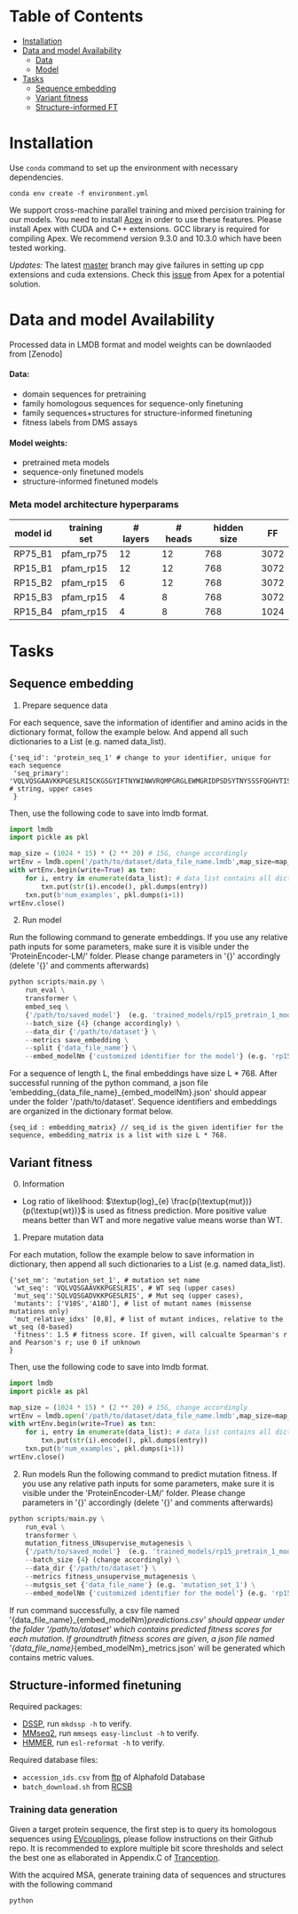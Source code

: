 # Table of **Contents**
- [Installation](#installation)
- [Data and model Availability](#data-and-model-availability)
    - [Data](#data)
    - [Model](#model-weights)
- [Tasks](#tasks)
    - [Sequence embedding](#sequence-embedding)
    - [Variant fitness](#variant-fitness)
    - [Structure-informed FT](#structure-informed-finetuning)

# Installation
Use `conda` command to set up the environment with necessary dependencies.

```shell
conda env create -f environment.yml
```
We support cross-machine parallel training and mixed percision training for our models. You need to install [Apex](https://github.com/NVIDIA/apex/tree/master?tab=readme-ov-file#from-source) in order to use these features. Please install Apex with CUDA and C++ extensions. GCC library is required for compiling Apex. We recommend version 9.3.0 and 10.3.0 which have been tested working.

*Updates:* The latest [master](https://github.com/NVIDIA/apex/tree/master?tab=readme-ov-file) branch may give failures in setting up cpp extensions and cuda extensions. Check this [issue](https://github.com/NVIDIA/apex/issues/1737#issuecomment-1762662648) from Apex for a potential solution.

# Data and model Availability
Processed data in LMDB format and model weights can be downlaoded from [Zenodo]
#### Data:
* domain sequences for pretraining
* family homologous sequences for sequence-only finetuning
* family sequences+structures for structure-informed finetuning
* fitness labels from DMS assays
#### Model weights:
* pretrained meta models
* sequence-only finetuned models
* structure-informed finetuned models

### Meta model architecture hyperparams
|model id|training set|# layers|# heads|hidden size| FF  |
|--------- | --------- | -------| ----  | -------   |--- |
|RP75_B1   | pfam_rp75 | 12  | 12    | 768       |3072|
|RP15_B1   | pfam_rp15 | 12  | 12    | 768       |3072|
|RP15_B2   | pfam_rp15 | 6   | 12    | 768       |3072|
|RP15_B3   | pfam_rp15 | 4   | 8     | 768       |3072|
|RP15_B4   | pfam_rp15 | 4   | 8     | 768       |1024|

# Tasks

## Sequence embedding
1. Prepare sequence data

For each sequence, save the information of identifier and amino acids in the dictionary format, follow the example below. And append all such dictionaries to a List (e.g. named data_list).
```text
{'seq_id': 'protein_seq_1' # change to your identifier, unique for each sequence
 'seq_primary': 'VQLVQSGAAVKKPGESLRISCKGSGYIFTNYWINWVRQMPGRGLEWMGRIDPSDSYTNYSSSFQGHVTISADKSISTVYLQWRSLKDTDTAMYYCARLGSTA' # string, upper cases
 }
```

Then, use the following code to save into lmdb format.
```python
import lmdb
import pickle as pkl

map_size = (1024 * 15) * (2 ** 20) # 15G, change accordingly
wrtEnv = lmdb.open('/path/to/dataset/data_file_name.lmdb',map_size=map_size)
with wrtEnv.begin(write=True) as txn:
    for i, entry in enumerate(data_list): # data_list contains all dictionaries in the above format
        txn.put(str(i).encode(), pkl.dumps(entry))
    txn.put(b'num_examples', pkl.dumps(i+1))
wrtEnv.close()
```

2. Run model

Run the following command to generate embeddings. If you use any relative path inputs for some parameters, make sure it is visible under the 'ProteinEncoder-LM/' folder. Please change parameters in '{}' accordingly (delete '{}' and comments afterwards)

```python
python scripts/main.py \
    run_eval \
    transformer \
    embed_seq \
    {'/path/to/saved_model'}  (e.g. 'trained_models/rp15_pretrain_1_models') \
    --batch_size {4} (change accordingly) \
    --data_dir {'/path/to/dataset'} \
    --metrics save_embedding \
    --split {'data_file_name'} \
    --embed_modelNm {'customized identifier for the model'} (e.g. 'rp15_pretrain_1')
```
For a sequence of length L, the final embeddings have size L * 768. After successful running of the python command, a json file 'embedding_{data_file_name}_{embed_modelNm}.json' should appear under the folder '/path/to/dataset'. Sequence identifiers and embeddings are organized in the dictionary format below.
```text
{seq_id : embedding_matrix} // seq_id is the given identifier for the sequence, embedding_matrix is a list with size L * 768.
```

## Variant fitness
0. Information
* Log ratio of likelihood: $\textup{log}_{e} \frac{p(\textup{mut})}{p(\textup{wt})}$ is used as fitness prediction. More positive value means better than WT and more negative value means worse than WT.

1. Prepare mutation data

For each mutation, follow the example below to save information in dictionary, then append all such dictionaries to a List (e.g. named data_list).
```text
{'set_nm': 'mutation_set_1', # mutation set name
 'wt_seq': 'VQLVQSGAAVKKPGESLRIS', # WT seq (upper cases)
 'mut_seq':'SQLVQSGADVKKPGESLRIS', # Mut seq (upper cases),
 'mutants': ['V10S','A18D'], # list of mutant names (missense mutations only)
 'mut_relative_idxs' [0,8], # list of mutant indices, relative to the wt_seq (0-based)
 'fitness': 1.5 # fitness score. If given, will calcualte Spearman's r and Pearson's r; use 0 if unknown
}
```

Then, use the following code to save into lmdb format.
```python
import lmdb
import pickle as pkl

map_size = (1024 * 15) * (2 ** 20) # 15G, change accordingly
wrtEnv = lmdb.open('/path/to/dataset/data_file_name.lmdb',map_size=map_size)
with wrtEnv.begin(write=True) as txn:
    for i, entry in enumerate(data_list): # data_list contains all dictionaries in the above format
        txn.put(str(i).encode(), pkl.dumps(entry))
    txn.put(b'num_examples', pkl.dumps(i+1))
wrtEnv.close()
```

2. Run models
Run the following command to predict mutation fitness. If you use any relative path inputs for some parameters, make sure it is visible under the 'ProteinEncoder-LM/' folder. Please change parameters in '{}' accordingly (delete '{}' and comments afterwards)

```python
python scripts/main.py \
    run_eval \
    transformer \
    mutation_fitness_UNsupervise_mutagenesis \
    {'/path/to/saved_model'}  (e.g. 'trained_models/rp15_pretrain_1_models') \
    --batch_size {4} (change accordingly) \
    --data_dir {'/path/to/dataset'} \
    --metrics fitness_unsupervise_mutagenesis \
    --mutgsis_set {'data_file_name'} (e.g. 'mutation_set_1') \
    --embed_modelNm {'customized identifier for the model'} (e.g. 'rp15_pretrain_1')
```

If run command successfully, a csv file named '{data_file_name}_{embed_modelNm}_predictions.csv' should appear under the folder '/path/to/dataset' which contains predicted fitness scores for each mutation. If groundtruth fitness scores are given, a json file named '{data_file_name}_{embed_modelNm}_metrics.json' will be generated which contains metric values.


## Structure-informed finetuning
Required packages:
* [DSSP](https://ssbio.readthedocs.io/en/latest/instructions/dssp.html#dssp), run `mkdssp -h` to verify.
* [MMseq2](https://github.com/soedinglab/MMseqs2), run `mmseqs easy-linclust -h` to verify.
* [HMMER](http://hmmer.org/documentation.html), run `esl-reformat -h` to verify.

Required database files:
* `accession_ids.csv` from [ftp](https://ftp.ebi.ac.uk/pub/databases/alphafold/) of Alphafold Database
* `batch_download.sh` from [RCSB](https://www.rcsb.org/docs/programmatic-access/batch-downloads-with-shell-script)

### Training data generation
Given a target protein sequence, the first step is to query its homologous sequences using [EVcouplings](https://github.com/debbiemarkslab/EVcouplings?tab=readme-ov-file#evcouplings), please follow instructions on their Github repo. It is recommended to explore multiple bit score thresholds and select the best one as ellaborated in Appendix.C of [Tranception](https://arxiv.org/abs/2205.13760).

With the acquired MSA, generate training data of sequences and structures with the following command

```python
python
```